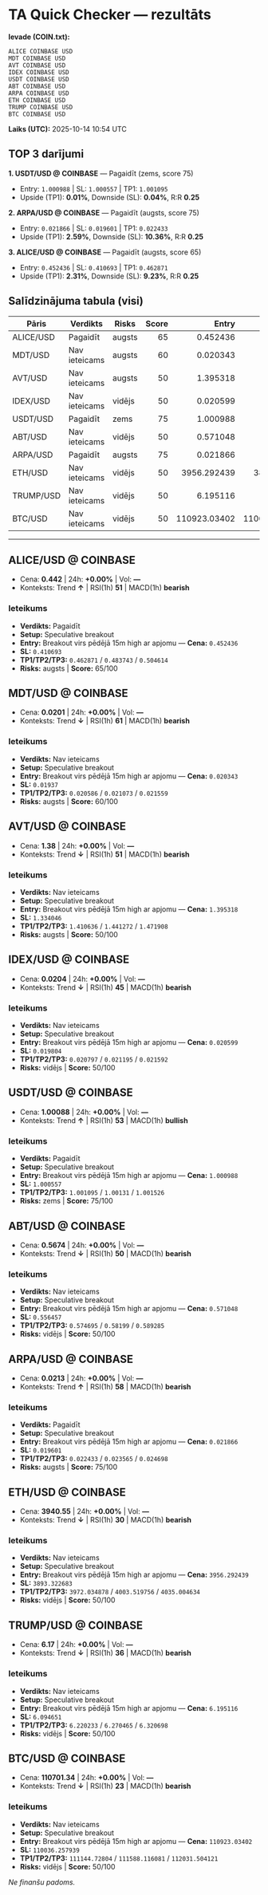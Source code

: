 # TA Quick Checker — rezultāts

**Ievade (COIN.txt):**
```
ALICE COINBASE USD
MDT COINBASE USD
AVT COINBASE USD
IDEX COINBASE USD
USDT COINBASE USD
ABT COINBASE USD
ARPA COINBASE USD
ETH COINBASE USD
TRUMP COINBASE USD
BTC COINBASE USD
```
**Laiks (UTC):** 2025-10-14 10:54 UTC

## TOP 3 darījumi
**1. USDT/USD @ COINBASE** — Pagaidīt (zems, score 75)
- Entry: `1.000988` | SL: `1.000557` | TP1: `1.001095`
- Upside (TP1): **0.01%**, Downside (SL): **0.04%**, R:R **0.25**

**2. ARPA/USD @ COINBASE** — Pagaidīt (augsts, score 75)
- Entry: `0.021866` | SL: `0.019601` | TP1: `0.022433`
- Upside (TP1): **2.59%**, Downside (SL): **10.36%**, R:R **0.25**

**3. ALICE/USD @ COINBASE** — Pagaidīt (augsts, score 65)
- Entry: `0.452436` | SL: `0.410693` | TP1: `0.462871`
- Upside (TP1): **2.31%**, Downside (SL): **9.23%**, R:R **0.25**

## Salīdzinājuma tabula (visi)
| Pāris | Verdikts | Risks | Score | Entry | SL | TP1 | Upside% | Downside% | R:R | RSI(1h) | MACD | 24h% | Cena |
|---|---|---|---:|---:|---:|---:|---:|---:|---:|---:|---|---:|---:|
| ALICE/USD | Pagaidīt | augsts | 65 | 0.452436 | 0.410693 | 0.462871 | 2.31% | 9.23% | 0.25 | 51 | bearish | +0.00% | 0.442 |
| MDT/USD | Nav ieteicams | augsts | 60 | 0.020343 | 0.01937 | 0.020586 | 1.20% | 4.78% | 0.25 | 61 | bearish | +0.00% | 0.0201 |
| AVT/USD | Nav ieteicams | augsts | 50 | 1.395318 | 1.334046 | 1.410636 | 1.10% | 4.39% | 0.25 | 51 | bearish | +0.00% | 1.38 |
| IDEX/USD | Nav ieteicams | vidējs | 50 | 0.020599 | 0.019804 | 0.020797 | 0.96% | 3.86% | 0.25 | 45 | bearish | +0.00% | 0.0204 |
| USDT/USD | Pagaidīt | zems | 75 | 1.000988 | 1.000557 | 1.001095 | 0.01% | 0.04% | 0.25 | 53 | bullish | +0.00% | 1.00088 |
| ABT/USD | Nav ieteicams | vidējs | 50 | 0.571048 | 0.556457 | 0.574695 | 0.64% | 2.56% | 0.25 | 50 | bearish | +0.00% | 0.5674 |
| ARPA/USD | Pagaidīt | augsts | 75 | 0.021866 | 0.019601 | 0.022433 | 2.59% | 10.36% | 0.25 | 58 | bearish | +0.00% | 0.0213 |
| ETH/USD | Nav ieteicams | vidējs | 50 | 3956.292439 | 3893.322683 | 3972.034878 | 0.40% | 1.59% | 0.25 | 30 | bearish | +0.00% | 3940.55 |
| TRUMP/USD | Nav ieteicams | vidējs | 50 | 6.195116 | 6.094651 | 6.220233 | 0.41% | 1.62% | 0.25 | 36 | bearish | +0.00% | 6.17 |
| BTC/USD | Nav ieteicams | vidējs | 50 | 110923.03402 | 110036.257939 | 111144.72804 | 0.20% | 0.80% | 0.25 | 23 | bearish | +0.00% | 110701.34 |

---

## ALICE/USD @ COINBASE
- Cena: **0.442** | 24h: **+0.00%** | Vol: **—**
- Konteksts: Trend **↑** | RSI(1h) **51** | MACD(1h) **bearish**

### Ieteikums
- **Verdikts:** Pagaidīt
- **Setup:** Speculative breakout
- **Entry:** Breakout virs pēdējā 15m high ar apjomu  — **Cena:** `0.452436`
- **SL:** `0.410693`
- **TP1/TP2/TP3:** `0.462871` / `0.483743` / `0.504614`
- **Risks:** augsts | **Score:** 65/100

## MDT/USD @ COINBASE
- Cena: **0.0201** | 24h: **+0.00%** | Vol: **—**
- Konteksts: Trend **↓** | RSI(1h) **61** | MACD(1h) **bearish**

### Ieteikums
- **Verdikts:** Nav ieteicams
- **Setup:** Speculative breakout
- **Entry:** Breakout virs pēdējā 15m high ar apjomu  — **Cena:** `0.020343`
- **SL:** `0.01937`
- **TP1/TP2/TP3:** `0.020586` / `0.021073` / `0.021559`
- **Risks:** augsts | **Score:** 60/100

## AVT/USD @ COINBASE
- Cena: **1.38** | 24h: **+0.00%** | Vol: **—**
- Konteksts: Trend **↓** | RSI(1h) **51** | MACD(1h) **bearish**

### Ieteikums
- **Verdikts:** Nav ieteicams
- **Setup:** Speculative breakout
- **Entry:** Breakout virs pēdējā 15m high ar apjomu  — **Cena:** `1.395318`
- **SL:** `1.334046`
- **TP1/TP2/TP3:** `1.410636` / `1.441272` / `1.471908`
- **Risks:** augsts | **Score:** 50/100

## IDEX/USD @ COINBASE
- Cena: **0.0204** | 24h: **+0.00%** | Vol: **—**
- Konteksts: Trend **↓** | RSI(1h) **45** | MACD(1h) **bearish**

### Ieteikums
- **Verdikts:** Nav ieteicams
- **Setup:** Speculative breakout
- **Entry:** Breakout virs pēdējā 15m high ar apjomu  — **Cena:** `0.020599`
- **SL:** `0.019804`
- **TP1/TP2/TP3:** `0.020797` / `0.021195` / `0.021592`
- **Risks:** vidējs | **Score:** 50/100

## USDT/USD @ COINBASE
- Cena: **1.00088** | 24h: **+0.00%** | Vol: **—**
- Konteksts: Trend **↑** | RSI(1h) **53** | MACD(1h) **bullish**

### Ieteikums
- **Verdikts:** Pagaidīt
- **Setup:** Speculative breakout
- **Entry:** Breakout virs pēdējā 15m high ar apjomu  — **Cena:** `1.000988`
- **SL:** `1.000557`
- **TP1/TP2/TP3:** `1.001095` / `1.00131` / `1.001526`
- **Risks:** zems | **Score:** 75/100

## ABT/USD @ COINBASE
- Cena: **0.5674** | 24h: **+0.00%** | Vol: **—**
- Konteksts: Trend **↓** | RSI(1h) **50** | MACD(1h) **bearish**

### Ieteikums
- **Verdikts:** Nav ieteicams
- **Setup:** Speculative breakout
- **Entry:** Breakout virs pēdējā 15m high ar apjomu  — **Cena:** `0.571048`
- **SL:** `0.556457`
- **TP1/TP2/TP3:** `0.574695` / `0.58199` / `0.589285`
- **Risks:** vidējs | **Score:** 50/100

## ARPA/USD @ COINBASE
- Cena: **0.0213** | 24h: **+0.00%** | Vol: **—**
- Konteksts: Trend **↑** | RSI(1h) **58** | MACD(1h) **bearish**

### Ieteikums
- **Verdikts:** Pagaidīt
- **Setup:** Speculative breakout
- **Entry:** Breakout virs pēdējā 15m high ar apjomu  — **Cena:** `0.021866`
- **SL:** `0.019601`
- **TP1/TP2/TP3:** `0.022433` / `0.023565` / `0.024698`
- **Risks:** augsts | **Score:** 75/100

## ETH/USD @ COINBASE
- Cena: **3940.55** | 24h: **+0.00%** | Vol: **—**
- Konteksts: Trend **↓** | RSI(1h) **30** | MACD(1h) **bearish**

### Ieteikums
- **Verdikts:** Nav ieteicams
- **Setup:** Speculative breakout
- **Entry:** Breakout virs pēdējā 15m high ar apjomu  — **Cena:** `3956.292439`
- **SL:** `3893.322683`
- **TP1/TP2/TP3:** `3972.034878` / `4003.519756` / `4035.004634`
- **Risks:** vidējs | **Score:** 50/100

## TRUMP/USD @ COINBASE
- Cena: **6.17** | 24h: **+0.00%** | Vol: **—**
- Konteksts: Trend **↓** | RSI(1h) **36** | MACD(1h) **bearish**

### Ieteikums
- **Verdikts:** Nav ieteicams
- **Setup:** Speculative breakout
- **Entry:** Breakout virs pēdējā 15m high ar apjomu  — **Cena:** `6.195116`
- **SL:** `6.094651`
- **TP1/TP2/TP3:** `6.220233` / `6.270465` / `6.320698`
- **Risks:** vidējs | **Score:** 50/100

## BTC/USD @ COINBASE
- Cena: **110701.34** | 24h: **+0.00%** | Vol: **—**
- Konteksts: Trend **↓** | RSI(1h) **23** | MACD(1h) **bearish**

### Ieteikums
- **Verdikts:** Nav ieteicams
- **Setup:** Speculative breakout
- **Entry:** Breakout virs pēdējā 15m high ar apjomu  — **Cena:** `110923.03402`
- **SL:** `110036.257939`
- **TP1/TP2/TP3:** `111144.72804` / `111588.116081` / `112031.504121`
- **Risks:** vidējs | **Score:** 50/100

*Ne finanšu padoms.*
